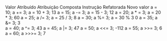 Valor Atribuído	Atribuição Composta	Instrução Refatorada	Novo valor
a = 10;		a += 3;			a = 10 + 3;		13
a = 15;		a -= 3;			a = 15 - 3;		12
a = 20;		a * = 3;		a = 20 * 3;		60
a = 25;		a /= 3;			a = 25 / 3;		8
a = 30;		a %= 3;			a = 30 % 3		0
a = 35;		a &= 3;						3	
a = 40;		a ^= 3;						43
a = 45;		a |= 3;						47
a = 50;		a <<= 3;					-112
a = 55;		a >>= 3;					6
a = 60;		a >>>= 3;					7
